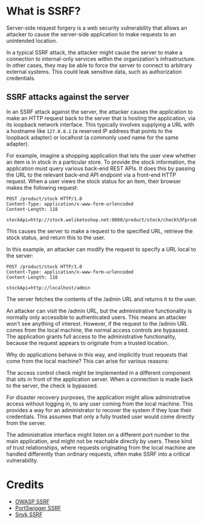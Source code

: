 # What is SSRF?
Server-side request forgery is a web security vulnerability that allows an attacker to cause the server-side application to make requests to an unintended location.

In a typical SSRF attack, the attacker might cause the server to make a connection to internal-only services within the organization's infrastructure. In other cases, they may be able to force the server to connect to arbitrary external systems. This could leak sensitive data, such as authorization credentials.

## SSRF attacks against the server
In an SSRF attack against the server, the attacker causes the application to make an HTTP request back to the server that is hosting the application, via its loopback network interface. This typically involves supplying a URL with a hostname like `127.0.0.1` (a reserved IP address that points to the loopback adapter) or localhost (a commonly used name for the same adapter).

For example, imagine a shopping application that lets the user view whether an item is in stock in a particular store. To provide the stock information, the application must query various back-end REST APIs. It does this by passing the URL to the relevant back-end API endpoint via a front-end HTTP request. When a user views the stock status for an item, their browser makes the following request:
```http
POST /product/stock HTTP/1.0
Content-Type: application/x-www-form-urlencoded
Content-Length: 118

stockApi=http://stock.weliketoshop.net:8080/product/stock/check%3FproductId%3D6%26storeId%3D1
```

This causes the server to make a request to the specified URL, retrieve the stock status, and return this to the user.

In this example, an attacker can modify the request to specify a URL local to the server:
```http
POST /product/stock HTTP/1.0
Content-Type: application/x-www-form-urlencoded
Content-Length: 118

stockApi=http://localhost/admin
```
The server fetches the contents of the /admin URL and returns it to the user.

An attacker can visit the /admin URL, but the administrative functionality is normally only accessible to authenticated users. This means an attacker won't see anything of interest. However, if the request to the /admin URL comes from the local machine, the normal access controls are bypassed. The application grants full access to the administrative functionality, because the request appears to originate from a trusted location.

Why do applications behave in this way, and implicitly trust requests that come from the local machine? This can arise for various reasons:

The access control check might be implemented in a different component that sits in front of the application server. When a connection is made back to the server, the check is bypassed.

For disaster recovery purposes, the application might allow administrative access without logging in, to any user coming from the local machine. This provides a way for an administrator to recover the system if they lose their credentials. This assumes that only a fully trusted user would come directly from the server.

The administrative interface might listen on a different port number to the main application, and might not be reachable directly by users.
These kind of trust relationships, where requests originating from the local machine are handled differently than ordinary requests, often make SSRF into a critical vulnerability.

# Credits
- [OWASP SSRF](https://owasp.org/www-community/attacks/Server_Side_Request_Forgery)
- [PortSwigger SSRF](https://portswigger.net/web-security/ssrf)
- [Snyk SSRF](https://snyk.io/vuln/SNYK-JS-AXIOS-7361793)
